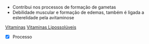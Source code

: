  * Contribui nos processos de formação de gametas
 * Debilidade muscular e formação de edemas, também é ligada a esterelidade pela avitaminose

[Vitaminas](Biologia/Alimenta%C3%A7%C3%A3o/Vitaminas.md)
[Vitaminas Lipossolúveis](Vitaminas%20Lipossol%C3%BAveis.md)

- [x] Processo 
